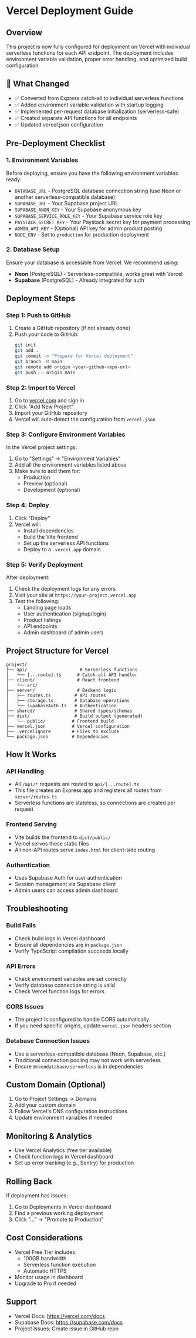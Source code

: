 # Vercel Deployment Guide

## Overview
This project is now fully configured for deployment on Vercel with individual serverless functions for each API endpoint. The deployment includes environment variable validation, proper error handling, and optimized build configuration.

## 🎯 What Changed
- ✅ Converted from Express catch-all to individual serverless functions
- ✅ Added environment variable validation with startup logging
- ✅ Implemented per-request database initialization (serverless-safe)
- ✅ Created separate API functions for all endpoints
- ✅ Updated vercel.json configuration

## Pre-Deployment Checklist

### 1. Environment Variables
Before deploying, ensure you have the following environment variables ready:

- `DATABASE_URL` - PostgreSQL database connection string (use Neon or another serverless-compatible database)
- `SUPABASE_URL` - Your Supabase project URL
- `SUPABASE_ANON_KEY` - Your Supabase anonymous key
- `SUPABASE_SERVICE_ROLE_KEY` - Your Supabase service role key
- `PAYSTACK_SECRET_KEY` - Your Paystack secret key for payment processing
- `ADMIN_API_KEY` - (Optional) API key for admin product posting
- `NODE_ENV` - Set to `production` for production deployment

### 2. Database Setup
Ensure your database is accessible from Vercel. We recommend using:
- **Neon** (PostgreSQL) - Serverless-compatible, works great with Vercel
- **Supabase** (PostgreSQL) - Already integrated for auth

## Deployment Steps

### Step 1: Push to GitHub
1. Create a GitHub repository (if not already done)
2. Push your code to GitHub:
   ```bash
   git init
   git add .
   git commit -m "Prepare for Vercel deployment"
   git branch -M main
   git remote add origin <your-github-repo-url>
   git push -u origin main
   ```

### Step 2: Import to Vercel
1. Go to [vercel.com](https://vercel.com) and sign in
2. Click "Add New Project"
3. Import your GitHub repository
4. Vercel will auto-detect the configuration from `vercel.json`

### Step 3: Configure Environment Variables
In the Vercel project settings:
1. Go to "Settings" → "Environment Variables"
2. Add all the environment variables listed above
3. Make sure to add them for:
   - Production
   - Preview (optional)
   - Development (optional)

### Step 4: Deploy
1. Click "Deploy"
2. Vercel will:
   - Install dependencies
   - Build the Vite frontend
   - Set up the serverless API functions
   - Deploy to a `.vercel.app` domain

### Step 5: Verify Deployment
After deployment:
1. Check the deployment logs for any errors
2. Visit your site at `https://your-project.vercel.app`
3. Test the following:
   - Landing page loads
   - User authentication (signup/login)
   - Product listings
   - API endpoints
   - Admin dashboard (if admin user)

## Project Structure for Vercel

```
project/
├── api/                    # Serverless functions
│   └── [...route].ts      # Catch-all API handler
├── client/                # React frontend
│   └── src/
├── server/                # Backend logic
│   ├── routes.ts         # API routes
│   ├── storage.ts        # Database operations
│   └── supabaseAuth.ts   # Authentication
├── shared/               # Shared types/schemas
├── dist/                 # Build output (generated)
│   └── public/          # Frontend build
├── vercel.json          # Vercel configuration
├── .vercelignore        # Files to exclude
└── package.json         # Dependencies
```

## How It Works

### API Handling
- All `/api/*` requests are routed to `api/[...route].ts`
- This file creates an Express app and registers all routes from `server/routes.ts`
- Serverless functions are stateless, so connections are created per request

### Frontend Serving
- Vite builds the frontend to `dist/public/`
- Vercel serves these static files
- All non-API routes serve `index.html` for client-side routing

### Authentication
- Uses Supabase Auth for user authentication
- Session management via Supabase client
- Admin users can access admin dashboard

## Troubleshooting

### Build Fails
- Check build logs in Vercel dashboard
- Ensure all dependencies are in `package.json`
- Verify TypeScript compilation succeeds locally

### API Errors
- Check environment variables are set correctly
- Verify database connection string is valid
- Check Vercel function logs for errors

### CORS Issues
- The project is configured to handle CORS automatically
- If you need specific origins, update `vercel.json` headers section

### Database Connection Issues
- Use a serverless-compatible database (Neon, Supabase, etc.)
- Traditional connection pooling may not work with serverless
- Ensure `@neondatabase/serverless` is in dependencies

## Custom Domain (Optional)
1. Go to Project Settings → Domains
2. Add your custom domain
3. Follow Vercel's DNS configuration instructions
4. Update environment variables if needed

## Monitoring & Analytics
- Use Vercel Analytics (free tier available)
- Check function logs in Vercel dashboard
- Set up error tracking (e.g., Sentry) for production

## Rolling Back
If deployment has issues:
1. Go to Deployments in Vercel dashboard
2. Find a previous working deployment
3. Click "..." → "Promote to Production"

## Cost Considerations
- Vercel Free Tier includes:
  - 100GB bandwidth
  - Serverless function execution
  - Automatic HTTPS
- Monitor usage in dashboard
- Upgrade to Pro if needed

## Support
- Vercel Docs: https://vercel.com/docs
- Supabase Docs: https://supabase.com/docs
- Project Issues: Create issue in GitHub repo
